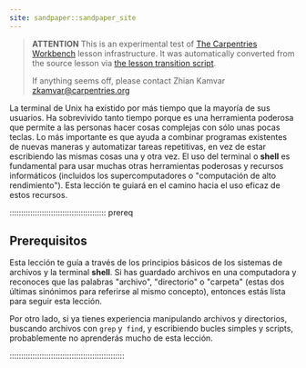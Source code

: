 ```yaml
---
site: sandpaper::sandpaper_site
---
```


> **ATTENTION** This is an experimental test of [The Carpentries Workbench](https://carpentries.github.io/workbench) lesson infrastructure.
> It was automatically converted from the source lesson via [the lesson transition script](https://github.com/carpentries/lesson-transition/).
> 
> If anything seems off, please contact Zhian Kamvar [zkamvar@carpentries.org](mailto:zkamvar@carpentries.org)

La terminal de Unix ha existido por más tiempo que la mayoría de sus usuarios.
Ha sobrevivido tanto tiempo porque es una herramienta poderosa
que permite a las personas hacer cosas complejas con sólo unas pocas teclas.
Lo más importante es que ayuda a combinar programas existentes de nuevas maneras
y automatizar tareas repetitivas, en vez de estar escribiendo las mismas cosas una y otra vez.
El uso del terminal o **shell** es fundamental para usar muchas otras herramientas poderosas
y recursos informáticos (incluidos los supercomputadores o "computación de alto rendimiento").
Esta lección te guiará en el camino hacia el uso eficaz de estos recursos.

::::::::::::::::::::::::::::::::::::::::::  prereq

## Prerequisitos

Esta lección te guía a través de los principios básicos de los sistemas de archivos y
la terminal **shell**. Si has guardado archivos en una computadora y reconoces que
las palabras "archivo", "directorio" o "carpeta" (estas dos últimas sinónimos para referirse al mismo concepto), entonces
estás lista para seguir esta lección.

Por otro lado, si ya tienes experiencia manipulando archivos y directorios,
buscando archivos con `grep` y` find`, y escribiendo bucles simples
y scripts, probablemente no aprenderás mucho de esta lección.


::::::::::::::::::::::::::::::::::::::::::::::::::


